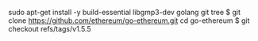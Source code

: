 sudo apt-get install -y build-essential libgmp3-dev golang git tree
$ git clone https://github.com/ethereum/go-ethereum.git
cd go-ethereum
$ git checkout refs/tags/v1.5.5
